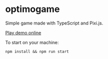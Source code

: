 # optimogame

Simple game made with TypeScript and Pixi.js.

[Play demo online](https://jorasso.github.io/optimogame/)

To start on your machine:
```console
npm install && npm run start
```